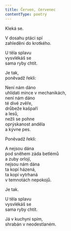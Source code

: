 ```yaml
---
title: Červen, červenec
contentType: poetry
---
```


<section>

<div class="centered">

Kleká se.

</div>

<div class="centered">

V dosahu ptáci spí  
zahleděni do krotkého.

</div>

<div class="centered">

U těla splavu  
vysvlékáš se  
sama ryby chtít.

</div>

<div class="centered">

Je tak,  
poněvadž řekli:

</div>

<div class="centered">

Není nám dáno  
uhlídati mince v mechanikách,  
není nám dáno  
té divé zvěře,  
drůbeže kašpaří  
a lesů,  
nežli se pohne  
oprýskanost anděla  
a kývne pes.

</div>

<div class="centered">

Poněvadž řekli:

</div>

<div class="centered">

A nejsou dána  
pod sněhem záda betlémů  
a zuby orlojí,  
nejsou nám dána  
ta kopí házená,  
ta kopí vytrhaná  
v temnotách nepokojů.

</div>

<div class="centered">

Je tak.

</div>

<div class="centered">

U těla splavu  
vysvlékáš se  
sama ryby chtít.

</div>

<div class="centered">

Já v kuchyni spím,  
shrabán v neodestlaném.

</div>

</section>
